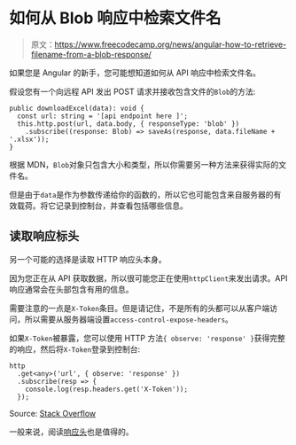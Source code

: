 # 如何从 Blob 响应中检索文件名

> 原文：<https://www.freecodecamp.org/news/angular-how-to-retrieve-filename-from-a-blob-response/>

如果您是 Angular 的新手，您可能想知道如何从 API 响应中检索文件名。

假设您有一个向远程 API 发出 POST 请求并接收包含文件的`Blob`的方法:

```
public downloadExcel(data): void {
  const url: string = '[api endpoint here ]';
  this.http.post(url, data.body, { responseType: 'blob' })
    .subscribe((response: Blob) => saveAs(response, data.fileName + '.xlsx'));
}
```

根据 MDN，`Blob`对象只包含大小和类型，所以你需要另一种方法来获得实际的文件名。

但是由于`data`是作为参数传递给你的函数的，所以它也可能包含来自服务器的有效载荷。将它记录到控制台，并查看包括哪些信息。

## 读取响应标头

另一个可能的选择是读取 HTTP 响应头本身。

因为您正在从 API 获取数据，所以很可能您正在使用`httpClient`来发出请求。API 响应通常会在头部包含有用的信息。

需要注意的一点是`X-Token`条目。但是请记住，不是所有的头都可以从客户端访问，所以需要从服务器端设置`access-control-expose-headers`。

如果`X-Token`被暴露，您可以使用 HTTP 方法`{ observe: 'response' }`获得完整的响应，然后将`X-Token`登录到控制台:

```
http
  .get<any>('url', { observe: 'response' })
  .subscribe(resp => {
    console.log(resp.headers.get('X-Token'));
  });
```

Source: [Stack Overflow](https://stackoverflow.com/questions/48184107/read-response-headers-from-api-response-angular-5-typescript)

一般来说，阅读[响应头](https://developer.mozilla.org/en-US/docs/Web/API/Response/headers)也是值得的。